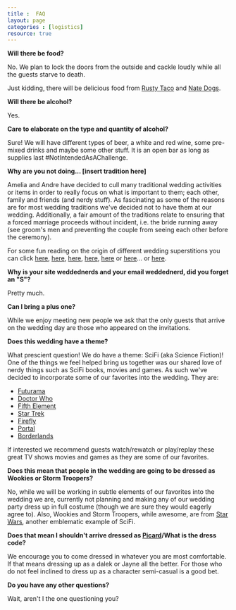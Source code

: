 ```yaml
---
title :  FAQ
layout: page
categories : [logistics]
resource: true
---
```


**Will there be food?**

No. We plan to lock the doors from the outside and cackle loudly while all the guests starve to death. 

Just kidding, there will be delicious food from <a href="http://www.rustytacomn.com/">Rusty Taco</a> and <a href="http://www.natedogs.com/">Nate Dogs</a>.

**Will there be alcohol?**

Yes.

**Care to elaborate on the type and quantity of alcohol?**

Sure! We will have different types of beer, a white and red wine, some pre-mixed drinks and maybe some other stuff. It is an open bar as long as supplies last #NotIntendedAsAChallenge.

**Why are you not doing... [insert tradition here]**

Amelia and Andre have decided to cull many traditional wedding activities or items in order to really focus on what is important to them; each other, family and friends (and nerdy stuff). As fascinating as some of the reasons are for most wedding traditions we've decided not to have them at our wedding. Additionally, a fair amount of the traditions relate to ensuring that a forced marriage proceeds without incident, i.e. the bride running away (see groom's men and preventing the couple from seeing each other before the ceremony).

For some fun reading on the origin of different wedding superstitions you can click <a href="http://tgarmstrong.com/wedding-traditions">here</a>, <a href="http://www.bridalguide.com/planning/wedding-ceremony-traditions/wedding-superstitions?page=0,4">here</a>, <a href="http://camaraphotographyevergreen.com/2014/03/05/bridesmaids-the-tradition-of-having-bridesmaids-in-your-wedding/?relatedposts_exclude=1146">here</a>, <a href="http://camaraphotographyevergreen.com/2012/07/16/tradition-of-the-wedding-ring/?relatedposts_exclude=1148">here</a>, <a href="http://camaraphotographyevergreen.com/2012/03/30/wedding-traditions-the-best-mans-roll-in-the-wedding/?relatedposts_exclude=1146">here</a> or <a href="http://camaraphotographyevergreen.com/2012/04/30/wedding-traditions-why-does-the-bride-carry-a-bouquet/?relatedposts_exclude=1148">here</a>... or <a href="http://en.wikipedia.org/wiki/Bridal_Chorus">here</a>. 

**Why is your site weddednerds and your email weddednerd, did you forget an "S"?**

Pretty much.

**Can I bring a plus one?**

While we enjoy meeting new people we ask that the only guests that arrive on the wedding day are those who appeared on the invitations.

**Does this wedding have a theme?**

What prescient question! We do have a theme: SciFi (aka Science Fiction)! One of the things we feel helped bring us together was our shared love of nerdy things such as SciFi books, movies and games. As such we've decided to incorporate some of our favorites into the wedding. They are:

- <a href="http://en.wikipedia.org/wiki/Futurama">Futurama</a>
- <a href="http://en.wikipedia.org/wiki/Doctor_Who">Doctor Who</a>
- <a href="http://en.wikipedia.org/wiki/The_Fifth_Element">Fifth Element</a>
- <a href="http://en.wikipedia.org/wiki/Star_Trek:_The_Next_Generation">Star Trek</a>
- <a href="http://en.wikipedia.org/wiki/Firefly_%28TV_series%29">Firefly</a>
- <a href="http://en.wikipedia.org/wiki/Portal_%28video_game%29">Portal</a>
- <a href="http://en.wikipedia.org/wiki/Borderlands_%28video_game%29">Borderlands</a>

If interested we recommend guests watch/rewatch or play/replay these great TV shows movies and games as they are some of our favorites.

**Does this mean that people in the wedding are going to be dressed as Wookies or Storm Troopers?**

No, while we will be working in subtle elements of our favorites into the wedding we are, currently not planning and making any of our wedding party dress up in full costume (though we are sure they would eagerly agree to). Also, Wookies and Storm Troopers, while awesome, are from <a href="http://en.wikipedia.org/wiki/Comparison_of_Star_Trek_and_Star_Wars">Star Wars</a>, another emblematic example of SciFi.

**Does that mean I shouldn't arrive dressed as <a href="http://images1.wikia.nocookie.net/__cb20090415161458/memoryalpha/de/images/7/76/Picard_und_Earl_Grey.jpg">Picard</a>/What is the dress code?**

We encourage you to come dressed in whatever you are most comfortable. If that means dressing up as a dalek or Jayne all the better. For those who do not feel inclined to dress up as a character semi-casual is a good bet.

**Do you have any other questions?**

Wait, aren't I the one questioning you?

